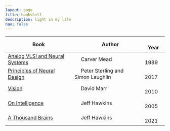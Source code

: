 ```yaml
---
layout: page
title: bookshelf
description: light in my life
nav: false
---
```


| Book | &emsp; Author | &emsp; Year |
| -- | -- | -- |
|[Analog VLSI and Neural Systems](https://www.amazon.com/Analog-VLSI-Neural-Systems-Carver/dp/0201059924) | &emsp; Carver Mead | &emsp; 1989 |
|[Principles of Neural Design](https://mitpress.mit.edu/books/principles-neural-design) | &emsp; Peter Sterling and Simon Laughlin | &emsp; 2017 |
|[Vision](https://mitpress.mit.edu/books/vision) | &emsp; David Marr | &emsp; 2010|
|[On Intelligence](https://numenta.com/resources/on-intelligence/) | &emsp; Jeff Hawkins | &emsp; 2005|
|[A Thousand Brains](https://numenta.com/a-thousand-brains-by-jeff-hawkins) | &emsp; Jeff Hawkins | &emsp; 2021|
